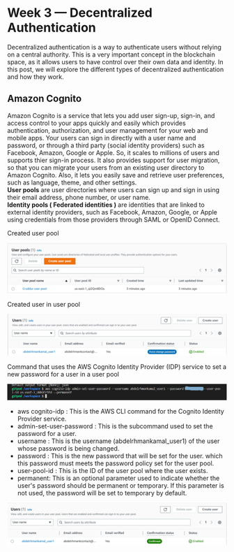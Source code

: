 # Week 3 — Decentralized Authentication

Decentralized authentication is a way to authenticate users without relying on a central authority. This is a very important concept in the blockchain space, as it allows users to have control over their own data and identity. In this post, we will explore the different types of decentralized authentication and how they work.

## Amazon Cognito

Amazon Cognito is a service that lets you add user sign-up, sign-in, and access control to your apps quickly and easily which provides authentication, authorization, and user management for your web and mobile apps. Your users can sign in directly with a user name and password, or through a third party (social identity providers) such as Facebook, Amazon, Google or Apple. So, it scales to millions of users and supports thier sign-in process. It also provides support for user migration, so that you can migrate your users from an existing user directory to Amazon Cognito. Also, it lets you easily save and retrieve user preferences, such as language, theme, and other settings.  
**User pools** are user directories where users can sign up and sign in using their email address, phone number, or user name.  
**Identity pools ( Federated identities )** are identities that are linked to external identity providers, such as Facebook, Amazon, Google, or Apple using credentials from those providers through SAML or OpenID Connect.  

Created user pool

![user pool](../_docs/week3/week3.0.png)

Created user in user pool

![user](../_docs/week3/week3.2.png)

Command that uses the AWS Cognito Identity Provider (IDP) service to set a new password for a user in a user pool

![user](../_docs/week3/week3.1.png)

- aws cognito-idp : This is the AWS CLI command for the Cognito Identity Provider service.
- admin-set-user-password : This is the subcommand used to set the password for a user.
- username : This is the username (abdelrhmankamal_user1) of the user whose password is being changed.
- password : This is the new password that will be set for the user. which this password must meets the password policy set for the user pool.
- user-pool-id : This is the ID of the user pool where the user exists.
- permanent: This is an optional parameter used to indicate whether the user's password should be permanent or temporary. If this parameter is not used, the password will be set to temporary by default.

![user](../_docs/week3/week3.4.png)

